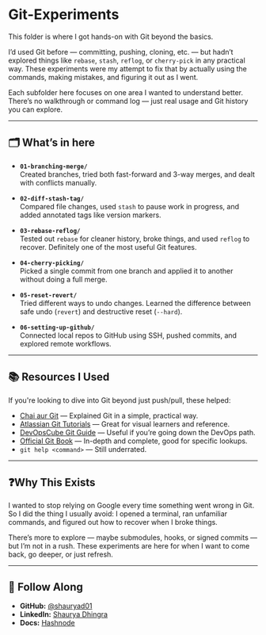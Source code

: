 ﻿# Git-Experiments

This folder is where I got hands-on with Git beyond the basics.

I’d used Git before — committing, pushing, cloning, etc. — but hadn’t explored things like `rebase`, `stash`, `reflog`, or `cherry-pick` in any practical way. These experiments were my attempt to fix that by actually using the commands, making mistakes, and figuring it out as I went.

Each subfolder here focuses on one area I wanted to understand better. There’s no walkthrough or command log — just real usage and Git history you can explore.

---

## 🗂️ What’s in here

- **`01-branching-merge/`**  
  Created branches, tried both fast-forward and 3-way merges, and dealt with conflicts manually.

- **`02-diff-stash-tag/`**  
  Compared file changes, used `stash` to pause work in progress, and added annotated tags like version markers.

- **`03-rebase-reflog/`**  
  Tested out `rebase` for cleaner history, broke things, and used `reflog` to recover. Definitely one of the most useful Git features.

- **`04-cherry-picking/`**  
  Picked a single commit from one branch and applied it to another without doing a full merge.

- **`05-reset-revert/`**  
  Tried different ways to undo changes. Learned the difference between safe undo (`revert`) and destructive reset (`--hard`).

- **`06-setting-up-github/`**  
  Connected local repos to GitHub using SSH, pushed commits, and explored remote workflows.

---

## 📚 Resources I Used

If you're looking to dive into Git beyond just push/pull, these helped:

- [Chai aur Git](https://docs.chaicode.com/youtube/chai-aur-git/introduction/) — Explained Git in a simple, practical way.
- [Atlassian Git Tutorials](https://www.atlassian.com/git/tutorials) — Great for visual learners and reference.
- [DevOpsCube Git Guide](https://devopscube.com/git-for-devops/) — Useful if you’re going down the DevOps path.
- [Official Git Book](https://git-scm.com/book/en/v2) — In-depth and complete, good for specific lookups.
- `git help <command>` — Still underrated.

---

## ❓Why This Exists

I wanted to stop relying on Google every time something went wrong in Git. So I did the thing I usually avoid: I opened a terminal, ran unfamiliar commands, and figured out how to recover when I broke things.

There’s more to explore — maybe submodules, hooks, or signed commits — but I’m not in a rush. These experiments are here for when I want to come back, go deeper, or just refresh.

---

## 🤝 Follow Along

- **GitHub:** [@shauryad01](https://github.com/shauryad01)
- **LinkedIn:** [Shaurya Dhingra](https://www.linkedin.com/in/shauryadhingra/)
- **Docs:** [Hashnode](https://shauryad01.hashnode.dev/)



